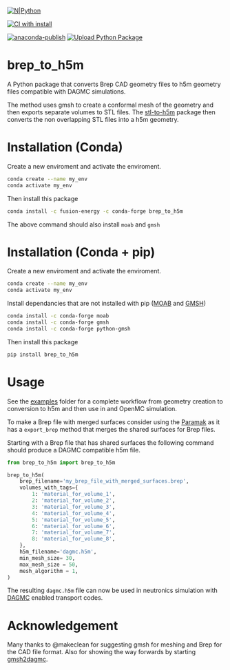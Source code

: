 [![N|Python](https://www.python.org/static/community_logos/python-powered-w-100x40.png)](https://www.python.org)

[![CI with install](https://github.com/fusion-energy/brep_to_h5m/actions/workflows/ci_with_install.yml/badge.svg)](https://github.com/fusion-energy/brep_to_h5m/actions/workflows/ci_with_install.yml)

[![anaconda-publish](https://github.com/fusion-energy/brep_to_h5m/actions/workflows/anaconda-publish.yml/badge.svg)](https://github.com/fusion-energy/brep_to_h5m/actions/workflows/anaconda-publish.yml)
[![Upload Python Package](https://github.com/fusion-energy/brep_to_h5m/actions/workflows/python-publish.yml/badge.svg)](https://github.com/fusion-energy/brep_to_h5m/actions/workflows/python-publish.yml)


# brep_to_h5m

A Python package that converts Brep CAD geometry files to h5m geometry files compatible with DAGMC simulations.

The method uses gmsh to create a conformal mesh of the geometry and then exports separate volumes to STL files.
The [stl-to-h5m](github.com/fusion-energy/stl_to_h5m) package then converts the non overlapping STL files into a h5m geometry.

# Installation (Conda)

Create a new enviroment and activate the enviroment.

```bash
conda create --name my_env
conda activate my_env
```

Then install this package
```bash
conda install -c fusion-energy -c conda-forge brep_to_h5m
```

The above command should also install ```moab``` and ```gmsh```

# Installation (Conda + pip)

Create a new enviroment and activate the enviroment.

```bash
conda create --name my_env
conda activate my_env
```

Install dependancies that are not installed with pip ([MOAB](https://bitbucket.org/fathomteam/moab) and [GMSH](https://gmsh.info/))
```bash
conda install -c conda-forge moab
conda install -c conda-forge gmsh
conda install -c conda-forge python-gmsh
```

Then install this package
```bash
pip install brep_to_h5m
```


# Usage

See the [examples](https://github.com/fusion-energy/brep_to_h5m/tree/main/examples) folder for a complete workflow from geometry creation to conversion to h5m and then use in and OpenMC simulation.

To make a Brep file with merged surfaces consider using the [Paramak](https://github.com/fusion-energy/paramak) as it has a ```export_brep``` method that merges the shared surfaces for Brep files.

Starting with a Brep file that has shared surfaces the following command should produce a DAGMC compatible h5m file.

```python
from brep_to_h5m import brep_to_h5m

brep_to_h5m(
    brep_filename='my_brep_file_with_merged_surfaces.brep',
    volumes_with_tags={
        1: 'material_for_volume_1',
        2: 'material_for_volume_2',
        3: 'material_for_volume_3',
        4: 'material_for_volume_4',
        5: 'material_for_volume_5',
        6: 'material_for_volume_6',
        7: 'material_for_volume_7',
        8: 'material_for_volume_8',
    },
    h5m_filename='dagmc.h5m',
    min_mesh_size= 30,
    max_mesh_size = 50,
    mesh_algorithm = 1,
)
```

The resulting ```dagmc.h5m``` file can now be used in neutronics simulation with [DAGMC](https://svalinn.github.io/DAGMC/) enabled transport codes.

# Acknowledgement

Many thanks to @makeclean for suggesting gmsh for meshing and Brep for the CAD file format. Also for showing the way forwards by starting [gmsh2dagmc](https://github.com/svalinn/gmsh2dagmc/tree/7934ff291af5e4aae680a895239159471994b025).
